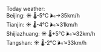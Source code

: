 Today weather:  
Beijing: ☀️   🌡️-5°C 🌬️→35km/h  
Tianjin: ☀️   🌡️-4°C 🌬️↘31km/h  
Shijiazhuang: ☀️   🌡️+5°C 🌬️↘32km/h  
Tangshan: ☀️   🌡️-2°C 🌬️↘33km/h  

